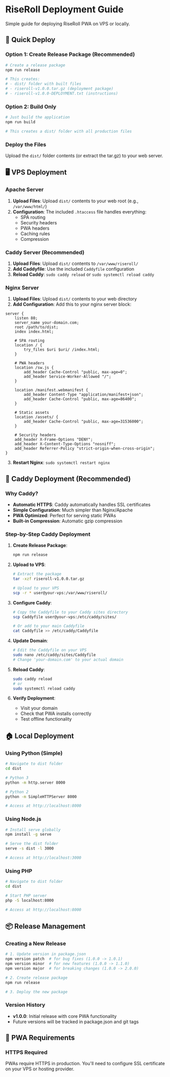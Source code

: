 # RiseRoll Deployment Guide

Simple guide for deploying RiseRoll PWA on VPS or locally.

## 🚀 Quick Deploy

### Option 1: Create Release Package (Recommended)
```bash
# Create a release package
npm run release

# This creates:
# - dist/ folder with built files
# - riseroll-v1.0.0.tar.gz (deployment package)
# - riseroll-v1.0.0-DEPLOYMENT.txt (instructions)
```

### Option 2: Build Only
```bash
# Just build the application
npm run build

# This creates a dist/ folder with all production files
```

### Deploy the Files
Upload the `dist/` folder contents (or extract the tar.gz) to your web server.

## 🖥️ VPS Deployment

### Apache Server
1. **Upload Files**: Upload `dist/` contents to your web root (e.g., `/var/www/html/`)
2. **Configuration**: The included `.htaccess` file handles everything:
   - SPA routing
   - Security headers
   - PWA headers
   - Caching rules
   - Compression

### Caddy Server (Recommended)
1. **Upload Files**: Upload `dist/` contents to `/var/www/riseroll/`
2. **Add Caddyfile**: Use the included `Caddyfile` configuration
3. **Reload Caddy**: `sudo caddy reload` or `sudo systemctl reload caddy`

### Nginx Server
1. **Upload Files**: Upload `dist/` contents to your web directory
2. **Add Configuration**: Add this to your nginx server block:

```nginx
server {
    listen 80;
    server_name your-domain.com;
    root /path/to/dist;
    index index.html;

    # SPA routing
    location / {
        try_files $uri $uri/ /index.html;
    }

    # PWA headers
    location /sw.js {
        add_header Cache-Control "public, max-age=0";
        add_header Service-Worker-Allowed "/";
    }

    location /manifest.webmanifest {
        add_header Content-Type "application/manifest+json";
        add_header Cache-Control "public, max-age=86400";
    }

    # Static assets
    location /assets/ {
        add_header Cache-Control "public, max-age=31536000";
    }

    # Security headers
    add_header X-Frame-Options "DENY";
    add_header X-Content-Type-Options "nosniff";
    add_header Referrer-Policy "strict-origin-when-cross-origin";
}
```

3. **Restart Nginx**: `sudo systemctl restart nginx`

## 🚀 Caddy Deployment (Recommended)

### Why Caddy?
- **Automatic HTTPS**: Caddy automatically handles SSL certificates
- **Simple Configuration**: Much simpler than Nginx/Apache
- **PWA Optimized**: Perfect for serving static PWAs
- **Built-in Compression**: Automatic gzip compression

### Step-by-Step Caddy Deployment

1. **Create Release Package**:
   ```bash
   npm run release
   ```

2. **Upload to VPS**:
   ```bash
   # Extract the package
   tar -xzf riseroll-v1.0.0.tar.gz
   
   # Upload to your VPS
   scp -r * user@your-vps:/var/www/riseroll/
   ```

3. **Configure Caddy**:
   ```bash
   # Copy the Caddyfile to your Caddy sites directory
   scp Caddyfile user@your-vps:/etc/caddy/sites/
   
   # Or add to your main Caddyfile
   cat Caddyfile >> /etc/caddy/Caddyfile
   ```

4. **Update Domain**:
   ```bash
   # Edit the Caddyfile on your VPS
   sudo nano /etc/caddy/sites/Caddyfile
   # Change 'your-domain.com' to your actual domain
   ```

5. **Reload Caddy**:
   ```bash
   sudo caddy reload
   # or
   sudo systemctl reload caddy
   ```

6. **Verify Deployment**:
   - Visit your domain
   - Check that PWA installs correctly
   - Test offline functionality

## 🏠 Local Deployment

### Using Python (Simple)
```bash
# Navigate to dist folder
cd dist

# Python 3
python -m http.server 8000

# Python 2
python -m SimpleHTTPServer 8000

# Access at http://localhost:8000
```

### Using Node.js
```bash
# Install serve globally
npm install -g serve

# Serve the dist folder
serve -s dist -l 3000

# Access at http://localhost:3000
```

### Using PHP
```bash
# Navigate to dist folder
cd dist

# Start PHP server
php -S localhost:8000

# Access at http://localhost:8000
```

## 📦 Release Management

### Creating a New Release
```bash
# 1. Update version in package.json
npm version patch  # for bug fixes (1.0.0 -> 1.0.1)
npm version minor  # for new features (1.0.0 -> 1.1.0)
npm version major  # for breaking changes (1.0.0 -> 2.0.0)

# 2. Create release package
npm run release

# 3. Deploy the new package
```

### Version History
- **v1.0.0**: Initial release with core PWA functionality
- Future versions will be tracked in package.json and git tags

## 🔧 PWA Requirements

### HTTPS Required
PWAs require HTTPS in production. You'll need to configure SSL certificate on your VPS or hosting provider.